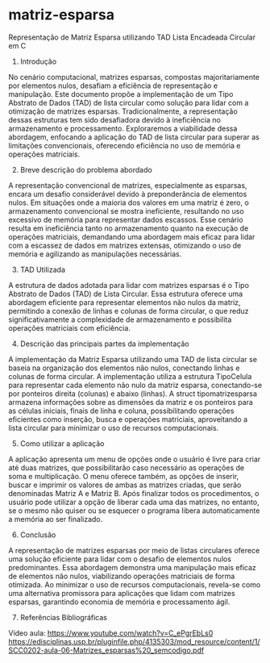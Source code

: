 # matriz-esparsa
 Representação de Matriz Esparsa utilizando TAD Lista Encadeada Circular em C

1. Introdução

No cenário computacional, matrizes esparsas, compostas majoritariamente por elementos nulos, desafiam a eficiência de representação e manipulação. Este documento propõe a implementação de um Tipo Abstrato de Dados (TAD) de lista circular como solução para lidar com a otimização de matrizes esparsas. Tradicionalmente, a representação dessas estruturas tem sido desafiadora devido à ineficiência no armazenamento e processamento. Exploraremos a viabilidade dessa abordagem, enfocando a aplicação do TAD de lista circular para superar as limitações convencionais, oferecendo eficiência no uso de memória e operações matriciais.

2.	Breve descrição do problema abordado

A representação convencional de matrizes, especialmente as esparsas, encara um desafio considerável devido à preponderância de elementos nulos. Em situações onde a maioria dos valores em uma matriz é zero, o armazenamento convencional se mostra ineficiente, resultando no uso excessivo de memória para representar dados escassos. Esse cenário resulta em ineficiência tanto no armazenamento quanto na execução de operações matriciais, demandando uma abordagem mais eficaz para lidar com a escassez de dados em matrizes extensas, otimizando o uso de memória e agilizando as manipulações necessárias.

3.	TAD Utilizada

A estrutura de dados adotada para lidar com matrizes esparsas é o Tipo Abstrato de Dados (TAD) de Lista Circular. Essa estrutura oferece uma abordagem eficiente para representar elementos não nulos da matriz, permitindo a conexão de linhas e colunas de forma circular, o que reduz significativamente a complexidade de armazenamento e possibilita operações matriciais com eficiência.

4.	Descrição das principais partes da implementação

A implementação da Matriz Esparsa utilizando uma TAD de lista circular se baseia na organização dos elementos não nulos, conectando linhas e colunas de forma circular. A implementação utiliza a estrutura TipoCelula para representar cada elemento não nulo da matriz esparsa, conectando-se por ponteiros direita (colunas) e abaixo (linhas). A struct tipomatrizesparsa armazena informações sobre as dimensões da matriz e os ponteiros para as células iniciais, finais de linha e coluna, possibilitando operações eficientes como inserção, busca e operações matriciais, aproveitando a lista circular para minimizar o uso de recursos computacionais.

5.	Como utilizar a aplicação

A aplicação apresenta um menu de opções onde o usuário é livre para criar até duas matrizes, que possibilitarão caso necessário as operações de soma e multiplicação. O menu oferece também, as opções de inserir, buscar e imprimir os valores de ambas as matrizes criadas, que serão denominadas Matriz A e Matriz B. Após finalizar todos os procedimentos, o usuário pode utilizar a opção de liberar cada uma das matrizes, no entanto, se o mesmo não quiser ou se esquecer o programa libera automaticamente a memória ao ser finalizado.

6.	Conclusão

A representação de matrizes esparsas por meio de listas circulares oferece uma solução eficiente para lidar com o desafio de elementos nulos predominantes. Essa abordagem demonstra uma manipulação mais eficaz de elementos não nulos, viabilizando operações matriciais de forma otimizada. Ao minimizar o uso de recursos computacionais, revela-se como uma alternativa promissora para aplicações que lidam com matrizes esparsas, garantindo economia de memória e processamento ágil.

7.	Referências Bibliográficas

Vídeo aula: https://www.youtube.com/watch?v=C_ePgrEbLs0
https://edisciplinas.usp.br/pluginfile.php/4135303/mod_resource/content/1/SCC0202-aula-06-Matrizes_esparsas%20_semcodigo.pdf
